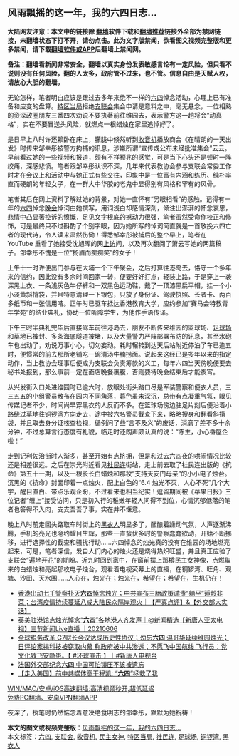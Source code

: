  <h2>风雨飘摇的这一年，我的六四日志…</h2> <p class="notice"><b>大陆网友注意：本文中的链接除 <a href="https://github.com/bannedbook/fanqiang" >翻墙</a>软件下载和<a href="https://github.com/killgcd/justmysocks/blob/master/README.md">翻墙推荐</a>链接外全部为禁网链接，未翻墙状态下打不开，请勿点击。此为文字版禁闻，欲看图文视频完整版和更多禁闻，请下载<a href="https://github.com/bannedbook/fanqiang">翻墙软件或APP</a>后翻墙上禁闻网。</p><p>备注：翻墙看新闻非常安全，翻墙以真实身份发表敏感言论有一定风险，但只看不说则没有任何风险，翻的人太多，政府管不过来，也不管。信息自由是天赋人权，请放心大胆的翻墙。</b></p>  <div class="entry">  <p>无论怎样，笔者明白应该是跟过去多年来绝不一样的<span class='wp_keywordlink'><a href="https://www.bannedbook.org/forum2/topic2509.html" title="《中国六四真相》" target="_blank">六四</a></span>悼念活动，心理上已有准备和应变的盘算。<a href="https://www.bannedbook.org/bnews/tag/%E7%89%B9%E5%8C%BA%E5%BD%93%E5%B1%80/" class="st_tag internal_tag" rel="tag" title="标签 特区当局 下的日志">特区当局</a>拒绝<a href="https://www.bannedbook.org/bnews/tag/%e6%94%af%e8%81%94%e4%bc%9a/" class="st_tag internal_tag" rel="tag" title="标签 支联会 下的日志">支联会</a>集会申请是意料之中，毫无悬念，一位相熟的资深政圈朋友三番四次劝说不要执著前往维园去，表示警方这一趟将会“动真格”，实在不要冒送头风险，就燃点一根蜡烛在家里追悼好了。</p> <p>是日早上八时许还赖卧在床上，朦胧中倏然听到<a href="https://www.bannedbook.org/bnews/tag/%E6%94%B6%E9%9F%B3%E6%9C%BA/" class="st_tag internal_tag" rel="tag" title="标签 收音机 下的日志">收音机</a>播放商台《在晴朗的一天出发》时传来邹幸彤被警方拘捕的讯息，涉嫌所谓“宣传或公布未经批准集会”云云。早前看过她的一些视频和报道，颇有不祥预兆的感觉，可是当下心头还是顿时一阵绞痛，深感悲愤。笔者跟邹幸彤认识不深，几年来代表教协会参与支联会常委工作时才在会议上和活动中与她正式有些交往，印象中是一位富有内涵和练历、纯朴率直而硬朗的年轻女子，在一群大中华胶的老鬼中显得别有风格和罕有的风骨。</p>  <p>笔者其后在网上资料了解过她的背景，对她一直怀有“另眼相看”的感触。记得有一年的<a href="https://www.bannedbook.org/bnews/tag/%e5%85%ad%e5%9b%9b/" class="st_tag internal_tag" rel="tag" title="标签 六四 下的日志">六四</a>悼念<span class='wp_keywordlink_affiliate'><a href="https://zh-cn.shenyunperformingarts.org/" title="晚会" target="_blank">晚会</a></span>悼词由她撰写，用词浅白却感情深刻，倾注出澎湃的怀念哀思，悲情中凸显著控诉的愤慨，足见文字根底的撼动力很强，笔者虽然受命作校正和修饰，可是最终只不过斟酌了个别字眼，因为她所写的悼词简直就是一首敬挽六四亡者的现代诗，令人读来肃然伤恸！得悉邹幸彤被捕后的整个早上，笔者在 YouTube 重看了她接受沈旭晖的网<span class='wp_keywordlink_affiliate'><a href="https://www.bannedbook.org/bnews/weiquan/" title="上访" target="_blank">上访</a></span>问，以及再次翻阅了萧云写她的两篇稿子。邹幸彤不愧是一位“扬眉而痴痴笑”的女子！</p> <p>上午十一时许便出门参与在大埔一个下午聚会，之后打算往港岛去，恪守一个多年来的信约，因此没有多余时间回家一转，便要好好打点，轻装上路，于是穿上一袭深黑上衣、一条浅灰色牛仔裤和一双黑色运动鞋，戴了一顶漆黑扁平帽，挂一个小小淡黄斜揹袋，并且特意清理一下银包，只放了身份证、驾驶执照、长者卡、两百多纸币和一张信用咭。正午时已驱车抵达香港教育大学，应约参加“赛马会特教青年学苑”的结业典礼，协助一位听障学生，为他作手语传译。</p>  <p>下午三时半典礼完毕后直接驾车前往港岛去，朋友不断传来维园的篮球场、<a href="https://www.bannedbook.org/bnews/tag/%E8%B6%B3%E7%90%83%E5%9C%BA/" class="st_tag internal_tag" rel="tag" title="标签 足球场 下的日志">足球场</a>和草地已被封、多条海底隧道被堵，以及大量警力严阵部署布防的讯息，甚至水砲车也出动了，劝说万事小心，切勿妄动。耗时辗转到达天后站附近停泊了车已逾五时，便惯常的前去那所老铺吃一碗清汤牛腩捞面。说起来这经已是多年以来的指定动作，当上教协会理事后便成为支联会负责筹款的义工，每年六四当天傍晚便要去秘书处报到，那么事前一定在面店晚餐裹腹，否则要待晚会结束后才能夜宵。</p> <p>从兴发街入口处进维园时已逾六时，放眼处街头路口尽是军装警察和便衣人员，三三五五的小组警员散布在园内不同角落，暮色虽未深沉，总带有点凝重气氛，眼见传媒记者不少，时间尚早穿黑衣的人反而不多。在篮球场傍边驻足片刻后便沿着小路绕过草地往<a href="https://www.bannedbook.org/bnews/tag/%E9%93%9C%E9%94%A3%E6%B9%BE/" class="st_tag internal_tag" rel="tag" title="标签 铜锣湾 下的日志">铜锣湾</a>方向走去，途中被六名警员截查下来，略略搜身和翻看斜揹袋，并且取去身分证核查检视，循例问了些“言不及义”的废话，消磨了差不多十余分钟，不过总算言行态度有礼貌，临走时还朗声颇认真的说：“陈生，小心番屋企啦！”</p>  <p>走到记利佐治街时人渐多，甚至开始有点挤拥，但是和过去六四夜的哄闹情况比较还是相差很远。之后在崇光附近看见<a href="https://www.bannedbook.org/bnews/tag/%e7%a4%be%e6%b0%91%e8%bf%9e/" class="st_tag internal_tag" rel="tag" title="标签 社民连 下的日志">社民连</a>街站，走上前去取了社民连出版的《抗命》第五十一期，以及一根长长白蜡烛和那枚“支持天安门母亲”的小小电子烛台。沉黑的《抗命》封面印着一点烛火，配上白色的“6.4 烛光不灭，人心不死”几个大字，醒目直白、带点乐观企盼，不过看来也相当纪实！逗留期间被《苹果日报》三位记者“缠上”接受访问，只是初入行的稚嫩年轻人问得不到位，心情沉郁低落的笔者也答得不入肉，支支吾吾了事，实在并不惬意。</p> <p>晚上八时前走回头路取车时街上的<a href="https://www.bannedbook.org/bnews/tag/%E9%BB%91%E8%A1%A3%E4%BA%BA/" class="st_tag internal_tag" rel="tag" title="标签 黑衣人 下的日志">黑衣人</a>明显多了，酝酿着躁动气氛，人声逐渐沸腾，手机的亮光也隐约耀目生辉，那些一直蛰伏多时的警察蠢蠢欲动，开始不断挪移，进行选择性的截查和骚扰行动……六四悼念的烛光真的没有在维园的场地燃亮起来，可是，笔者深信，发自人们内心的烛火还是烧得热炽旺盛，并且真正应验了支联会“遍地开花”的期盼。近九时回到家中，在窗前摆上那樽<a href="https://www.bannedbook.org/bnews/tag/%e6%b0%91%e4%b8%bb%e5%a5%b3%e7%a5%9e/" class="st_tag internal_tag" rel="tag" title="标签 民主女神 下的日志">民主女神</a>像，点燃取来的白蜡烛和亮起那枚电子烛台，观看着电视荧幕上的直播，在铜锣湾、旺角、观塘、沙田、天水围……人心在，烛光在；烛光在，希望在；希望在，生机仍在！</p>  <ul class='op-related-articles' title='相关阅读'> <li><a href='https://www.bannedbook.org/bnews/bannedvideo/20210606/1561364.html' target='_blank'>香港出动七千警察扑灭<b>六四</b>悼念烛光；中共宣布三胎政策谴责“躺平”适龄韭菜；台湾疫情持续蔓延八成大陆民众隔岸观火｜【严真点评】&【外交部大实话】</a></li> <li><a href='https://www.bannedbook.org/bnews/bannedvideo/20210606/1561342.html' target='_blank'>英美驻港馆点烛光悼念“<b>六四</b>”各地港人齐发声｜@新闻精选【新唐人亚太电视】三节新闻Live直播 ｜20210606</a></li> <li><a href='https://www.bannedbook.org/bnews/bannedvideo/20210606/1561336.html' target='_blank'>全球税务改革 G7财长会议达成历史性协议；勿忘<b>六四</b> 温哥华延续维园烛光； 日评论家揭科技被窃取内幕 称政府被中共渗透；不愿飞中国航线 飞行员：党文化致飞安隐患。【 #环球直击 】｜#新唐人电视台</a></li> <li><a href='https://www.bannedbook.org/bnews/worldnews/20210606/1561316.html' target='_blank'>法国外交部纪念<b>六四</b> 中国可怕镇压不该被遗忘</a></li> <li><a href='https://www.bannedbook.org/bnews/cnnews/20210606/1561315.html' target='_blank'>【走入美国】前中共媒体高干程凯: “<b>六四</b>”拯救了我</a></li> </ul> <p class="texttj"> <a href="https://github.com/bannedbook/fanqiang/wiki/V2ray%E6%9C%BA%E5%9C%BA" target="_blank">WIN/MAC/安卓/iOS高速翻墙:高清视频秒开,超低延迟</a><br/> <a href="https://github.com/bannedbook/fanqiang/wiki/%E7%A6%81%E9%97%BB%E7%BD%91%E5%AE%89%E5%8D%93%E7%BF%BB%E5%A2%99%E6%96%B0%E9%97%BBAPP" target="_blank">免费PC翻墙、安卓VPN翻墙APP</a></p><p>夜深了，执笔时仍然惦念着意决绝食明志的邹幸彤，默默为她祝祷！</p><a name='sharetosocial'></a>       <div><b>本文的图文或视频完整版</b>：<a href='https://www.bannedbook.org/bnews/comments/20210606/1561368.html'>风雨飘摇的这一年，我的六四日志…</a></div>  </div><!--END ENTRY--> <div class="postfooter"> <div>本文标签：<a href="https://www.bannedbook.org/bnews/tag/%e5%85%ad%e5%9b%9b/" rel="tag">六四</a>, <a href="https://www.bannedbook.org/bnews/tag/%e6%94%af%e8%81%94%e4%bc%9a/" rel="tag">支联会</a>, <a href="https://www.bannedbook.org/bnews/tag/%E6%94%B6%E9%9F%B3%E6%9C%BA/" rel="tag">收音机</a>, <a href="https://www.bannedbook.org/bnews/tag/%e6%b0%91%e4%b8%bb%e5%a5%b3%e7%a5%9e/" rel="tag">民主女神</a>, <a href="https://www.bannedbook.org/bnews/tag/%E7%89%B9%E5%8C%BA%E5%BD%93%E5%B1%80/" rel="tag">特区当局</a>, <a href="https://www.bannedbook.org/bnews/tag/%e7%a4%be%e6%b0%91%e8%bf%9e/" rel="tag">社民连</a>, <a href="https://www.bannedbook.org/bnews/tag/%E8%B6%B3%E7%90%83%E5%9C%BA/" rel="tag">足球场</a>, <a href="https://www.bannedbook.org/bnews/tag/%E9%93%9C%E9%94%A3%E6%B9%BE/" rel="tag">铜锣湾</a>, <a href="https://www.bannedbook.org/bnews/tag/%E9%BB%91%E8%A1%A3%E4%BA%BA/" rel="tag">黑衣人</a></div>  </div><!--END POSTFOOTER--> 